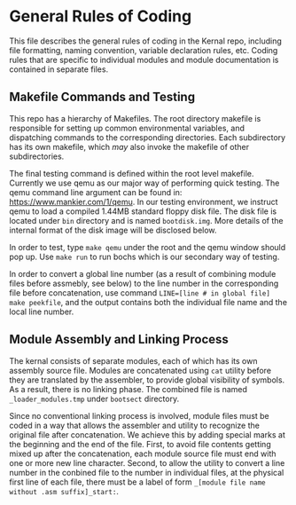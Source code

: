 
# General Rules of Coding

This file describes the general rules of coding in the Kernal repo, including file formatting, naming convention, 
variable declaration rules, etc. Coding rules that are specific to individual modules and module documentation is 
contained in separate files.

## Makefile Commands and Testing

This repo has a hierarchy of Makefiles. The root directory makefile is responsible for setting up common environmental
variables, and dispatching commands to the corresponding directories. Each subdirectory has its own makefile, which
*may* also invoke the makefile of other subdirectories. 

The final testing command is defined within the root level makefile. Currently we use qemu as our major way of performing
quick testing. The qemu command line argument can be found in: https://www.mankier.com/1/qemu. In our testing environment,
we instruct qemu to load a compiled 1.44MB standard floppy disk file. The disk file is located under ``bin`` directory
and is named ``bootdisk.img``. More details of the internal format of the disk image will be disclosed below.

In order to test, type ``make qemu`` under the root and the qemu window should pop up. Use ``make run`` to run bochs which
is our secondary way of testing.

In order to convert a global line number (as a result of combining module files before assmebly, see below) to the line 
number in the corresponding file before concatenation, use command ``LINE=[line # in global file] make peekfile``, and 
the output contains both the individual file name and the local line number.

## Module Assembly and Linking Process

The kernal consists of separate modules, each of which has its own assembly source file. Modules are concatenated
using ``cat`` utility before they are translated by the assembler, to provide global visibility of symbols. As a result, 
there is no linking phase. The combined file is named ``_loader_modules.tmp`` under ``bootsect`` directory. 

Since no conventional linking process is involved, module files must be coded in a way that allows the assembler and utility 
to recognize the original file after concatenation. We achieve this by adding special marks at the beginning and the end of the 
file. First, to avoid file contents getting mixed up after the concatenation, each module source file must end with one or more new 
line character. Second, to allow the utility to convert a line number in the conbined file to the number in individual files, 
at the physical first line of each file, there must be a label of form ``_[module file name without .asm suffix]_start:``.
